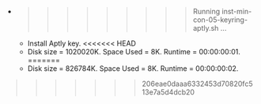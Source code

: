 * >>>>>>>>> Running inst-min-con-05-keyring-aptly.sh ...
  * Install Aptly key.
<<<<<<< HEAD
  * Disk size = 1020020K. Space Used = 8K. Runtime = 00:00:00:01.
=======
  * Disk size = 826784K. Space Used = 8K. Runtime = 00:00:00:02.
>>>>>>> 206eae0daaa6332453d70820fc513e7a5d4dcb20
